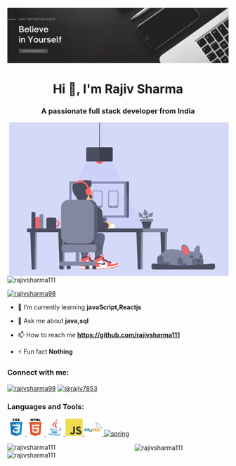 ![log](https://github.com/rajivsharma111/tunehub/raw/main/bann.webp)
<h1 align="center">Hi 👋, I'm Rajiv Sharma</h1>
<h3 align="center">A passionate full stack developer from India</h3>
<img align="right" alt="Coding" height="350" width="500" src="https://github.com/rajivsharma111/tunehub/blob/main/dev.gif?raw=true">

<p align="left"> <img src="https://komarev.com/ghpvc/?username=rajivsharma111&label=Profile%20views&color=0e75b6&style=flat" alt="rajivsharma111" /> </p>

<p align="left"> <a href="https://twitter.com/rajivsharma98" target="blank"><img src="https://img.shields.io/twitter/follow/rajivsharma98?logo=twitter&style=for-the-badge" alt="rajivsharma98" /></a> </p>

- 🌱 I’m currently learning **javaScript,Reactjs**

- 💬 Ask me about **java,sql**

- 📫 How to reach me **https://github.com/rajivsharma111**

- ⚡ Fun fact **Nothing**

<h3 align="left">Connect with me:</h3>
<p align="left">
<a href="https://twitter.com/rajivsharma98" target="blank"><img align="center" src="https://raw.githubusercontent.com/rahuldkjain/github-profile-readme-generator/master/src/images/icons/Social/twitter.svg" alt="rajivsharma98" height="30" width="40" /></a>
<a href="https://www.hackerrank.com/@rajiv7853" target="blank"><img align="center" src="https://raw.githubusercontent.com/rahuldkjain/github-profile-readme-generator/master/src/images/icons/Social/hackerrank.svg" alt="@rajiv7853" height="30" width="40" /></a>
</p>

<h3 align="left">Languages and Tools:</h3>
<p align="left"> <a href="https://www.w3schools.com/css/" target="_blank" rel="noreferrer"> <img src="https://raw.githubusercontent.com/devicons/devicon/master/icons/css3/css3-original-wordmark.svg" alt="css3" width="40" height="40"/> </a> <a href="https://www.w3.org/html/" target="_blank" rel="noreferrer"> <img src="https://raw.githubusercontent.com/devicons/devicon/master/icons/html5/html5-original-wordmark.svg" alt="html5" width="40" height="40"/> </a> <a href="https://www.java.com" target="_blank" rel="noreferrer"> <img src="https://raw.githubusercontent.com/devicons/devicon/master/icons/java/java-original.svg" alt="java" width="40" height="40"/> </a> <a href="https://developer.mozilla.org/en-US/docs/Web/JavaScript" target="_blank" rel="noreferrer"> <img src="https://raw.githubusercontent.com/devicons/devicon/master/icons/javascript/javascript-original.svg" alt="javascript" width="40" height="40"/> </a> <a href="https://www.mysql.com/" target="_blank" rel="noreferrer"> <img src="https://raw.githubusercontent.com/devicons/devicon/master/icons/mysql/mysql-original-wordmark.svg" alt="mysql" width="40" height="40"/> </a> <a href="https://spring.io/" target="_blank" rel="noreferrer"> <img src="https://www.vectorlogo.zone/logos/springio/springio-icon.svg" alt="spring" width="40" height="40"/> </a> </p>

<p><img align="left" width="290" src="https://github-readme-stats.vercel.app/api/top-langs?username=rajivsharma111&show_icons=true&locale=en&layout=compact" alt="rajivsharma111" />
<img align="center" width="330" src="https://github-readme-stats.vercel.app/api?username=rajivsharma111&show_icons=true&locale=en" alt="rajivsharma111" />
<img align="left"  width="350" src="https://github-readme-streak-stats.herokuapp.com/?user=rajivsharma111&" alt="rajivsharma111" /></p>

